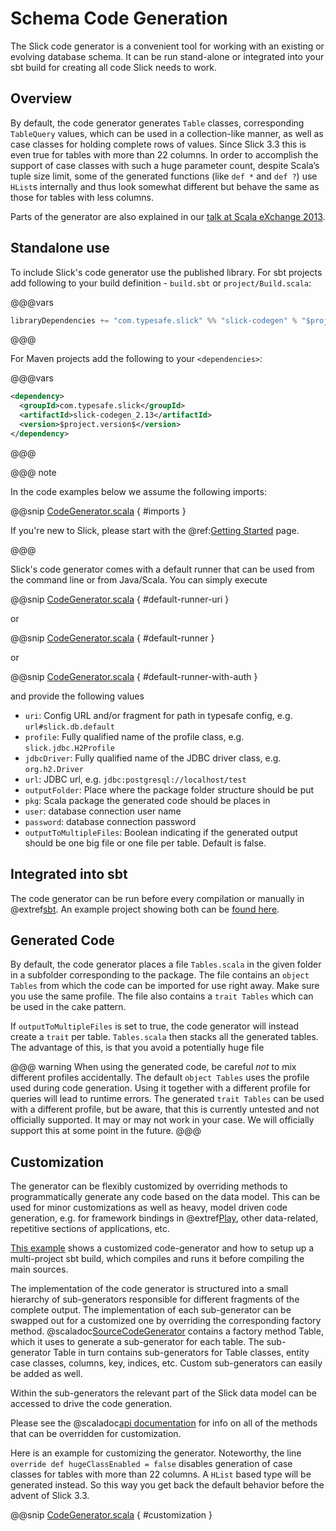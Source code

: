 Schema Code Generation
======================

The Slick code generator is a convenient tool for working
with an existing or evolving database schema. It can be run
stand-alone or integrated into your sbt build for creating all
code Slick needs to work.

Overview
--------
By default, the code generator generates `Table` classes, corresponding `TableQuery` values, which
can be used in a collection-like manner, as well as case classes for holding complete
rows of values. Since Slick 3.3 this is even true for tables with more than 22 columns. In order to accomplish the support of case classes with such a huge parameter count, despite Scala’s tuple size limit, some of the generated functions (like `def *` and `def ?`) use `HList`s internally and thus look somewhat different but behave the same as those for tables with less columns.

Parts of the generator are also explained in our
[talk at Scala eXchange 2013](https://scala-slick.org/news/2013/12/03/Patterns-for-Slick-database-applications-Scala-eXchange.html).

Standalone use
--------------
To include Slick's code generator use the published library. For sbt projects add following to your build definition -
`build.sbt` or `project/Build.scala`:

@@@vars
```scala
libraryDependencies += "com.typesafe.slick" %% "slick-codegen" % "$project.version$"
```
@@@

For Maven projects add the following to your `<dependencies>`:

@@@vars
```xml
<dependency>
  <groupId>com.typesafe.slick</groupId>
  <artifactId>slick-codegen_2.13</artifactId>
  <version>$project.version$</version>
</dependency>
```
@@@


@@@ note

 In the code examples below we assume the following imports:

@@snip [CodeGenerator.scala](../code/CodeGenerator.scala) { #imports }

 If you're new to Slick, please start with the  @ref:[Getting Started](gettingstarted.md) page.

@@@

Slick's code generator comes with a default runner that can be used from the command line or from Java/Scala. You can simply execute

@@snip [CodeGenerator.scala](../code/CodeGenerator.scala) { #default-runner-uri }

or

@@snip [CodeGenerator.scala](../code/CodeGenerator.scala) { #default-runner }

or

@@snip [CodeGenerator.scala](../code/CodeGenerator.scala) { #default-runner-with-auth }

and provide the following values

* `uri`: Config URL and/or fragment for path in typesafe config, e.g. `url#slick.db.default`
* `profile`: Fully qualified name of the profile class, e.g. `slick.jdbc.H2Profile`
* `jdbcDriver`: Fully qualified name of the JDBC driver class, e.g. `org.h2.Driver`
* `url`: JDBC url, e.g. `jdbc:postgresql://localhost/test`
* `outputFolder`: Place where the package folder structure should be put
* `pkg`: Scala package the generated code should be places in
* `user`: database connection user name
* `password`: database connection password
* `outputToMultipleFiles`: Boolean indicating if the generated output should be one big file or one file per table. Default is false.

Integrated into sbt
-------------------
The code generator can be run before every compilation or manually in @extref[sbt](sbt:).
An example project showing both can be [found here](https://github.com/slick/slick-codegen-example).

Generated Code
--------------
By default, the code generator places a file `Tables.scala` in the given folder in a subfolder corresponding
to the package. The file contains an `object Tables` from which the code
can be imported for use right away. Make sure you use the same profile.
The file also contains a `trait Tables` which can be used in the cake pattern.

If `outputToMultipleFiles` is set to true, the code generator will instead create a `trait` per table.
`Tables.scala` then stacks all the generated tables. The advantage of this, is that you avoid a potentially huge file

@@@ warning
When using the generated code, be careful *not* to mix different profiles accidentally. The
default `object Tables` uses the profile used during code generation. Using it together with a different
profile for queries will lead to runtime errors. The generated `trait Tables` can be used with a
different profile, but be aware, that this is currently untested and not officially supported. It may or
may not work in your case. We will officially support this at some point in the future.
@@@

Customization
-------------
The generator can be flexibly customized by overriding methods to programmatically
generate any code based on the data model. This can be used for minor customizations
as well as heavy, model driven code generation, e.g. for framework bindings in @extref[Play](play:),
other data-related, repetitive sections of applications, etc.

[This example](https://github.com/slick/slick-codegen-customization-example)
shows a customized code-generator and how to setup
up a multi-project sbt build, which compiles and runs it
before compiling the main sources.

The implementation of the code generator is structured into a small hierarchy of sub-generators responsible
for different fragments of the complete output. The implementation of each sub-generator can be swapped out
for a customized one by overriding the corresponding factory method.
@scaladoc[SourceCodeGenerator](slick.codegen.SourceCodeGenerator) contains a factory method Table,
which it uses to generate a sub-generator for each table. The sub-generator Table in turn contains
sub-generators for Table classes, entity case classes, columns, key, indices, etc.
Custom sub-generators can easily be added as well.

Within the sub-generators the relevant part of the Slick data model can
be accessed to drive the code generation.

Please see the @scaladoc[api documentation](slick.codegen.SourceCodeGenerator) for info
on all of the methods that can be overridden for customization.

Here is an example for customizing the generator. Noteworthy, the line `override def hugeClassEnabled = false` 
disables generation of case classes for tables with more than 22 columns. A `HList` based type
will be generated instead. So this way you get back the default behavior before the advent of Slick 3.3.

@@snip [CodeGenerator.scala](../code/CodeGenerator.scala) { #customization }
